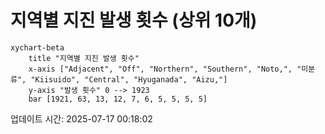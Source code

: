 # 지역별 지진 발생 횟수 (상위 10개)

```mermaid
xychart-beta
    title "지역별 지진 발생 횟수"
    x-axis ["Adjacent", "Off", "Northern", "Southern", "Noto,", "미분류", "Kiisuido", "Central", "Hyuganada", "Aizu,"]
    y-axis "발생 횟수" 0 --> 1923
    bar [1921, 63, 13, 12, 7, 6, 5, 5, 5, 5]
```

업데이트 시간: 2025-07-17 00:18:02
